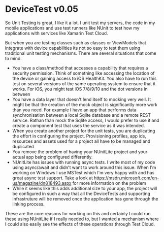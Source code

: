 # DeviceTest v0.05

So Unit Testing is great, I like it a lot. I unit test my servers, the code in my mobile applications and use test runners like NUnit to test how my applications with services like Xamarin Test Cloud.

But when you are testing classes such as classes or ViewModels that integrate with device capabilities its not so easy to test them using traditional unit testing mechanisms. There are several situations that come to mind:

* You have a class/method that accesses a capability that requires a security permission. Think of something like accessing the location of the device or gaining access to iOS HealthKit. You also have to run this test on several versions of the same operating system to ensure that it works. For iOS, you might test iOS 7/8/9/10 and the dot versions in between
* You have a data layer that doesn't lend itself to mocking very well. It might be that the creation of the mock object is significantly more work than you need. For example I have an app that performs data synchronisation between a local Sqlite database and a remote REST service. Rathan than mock the Sqlite access, I would prefer to use it and create a component test that uses the service as it was intended.
* When you create another project for the unit tests, you are duplicating the effort in configuring the project. Provisioning profiles, app ids, resources and assets used for a project all have to be managed and duplicated
* You remove the problem of having your NUnitLite project and your actual app being configured differently. 
* NUnitLite has issues with running async tests. I write most of my code using async/await and didn't want to work around this issue. When I'm working on Windows I use MSTest which I'm very happy with and has great async test support. Take a look at https://msdn.microsoft.com/en-us/magazine/dn818493.aspx for more information on the problem
* While it seems like this adds additional size to your app, the project will be configured in such a way that all the DeviceTests and supporting infrastruture will be removed once the application has gone through the linking process.

These are the core reasons for working on this and certainly I could run these using NUnitLite if I really needed to, but I wanted a mechanism where I could also easily see the effects of these operations through Test Cloud. 

